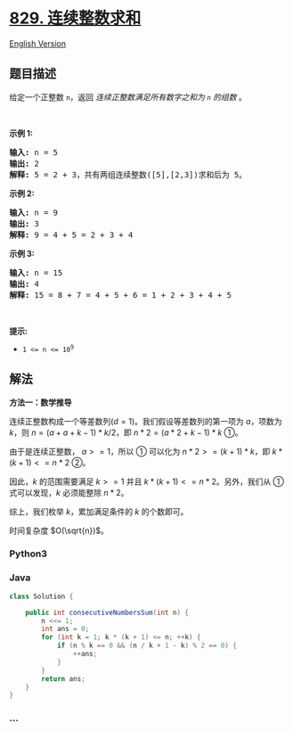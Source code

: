 # [829. 连续整数求和](https://leetcode.cn/problems/consecutive-numbers-sum)

[English Version](/solution/0800-0899/0829.Consecutive%20Numbers%20Sum/README_EN.md)

## 题目描述

<!-- 这里写题目描述 -->

<p>给定一个正整数 <code>n</code>，返回 <em>连续正整数满足所有数字之和为 <code>n</code>&nbsp;的组数</em> 。&nbsp;</p>

<p>&nbsp;</p>

<p><strong>示</strong><strong>例 1:</strong></p>

<pre>
<strong>输入: </strong>n = 5
<strong>输出: </strong>2
<strong>解释: </strong>5 = 2 + 3，共有两组连续整数([5],[2,3])求和后为 5。</pre>

<p><strong>示例 2:</strong></p>

<pre>
<strong>输入: </strong>n = 9
<strong>输出: </strong>3
<strong>解释: </strong>9 = 4 + 5 = 2 + 3 + 4</pre>

<p><strong>示例 3:</strong></p>

<pre>
<strong>输入: </strong>n = 15
<strong>输出: </strong>4
<strong>解释: </strong>15 = 8 + 7 = 4 + 5 + 6 = 1 + 2 + 3 + 4 + 5</pre>

<p>&nbsp;</p>

<p><strong>提示:</strong></p>

<ul>
	<li><code>1 &lt;= n &lt;= 10<sup>9</sup></code>​​​​​​​</li>
</ul>

## 解法

<!-- 这里可写通用的实现逻辑 -->

**方法一：数学推导**

连续正整数构成一个等差数列($d=1$)。我们假设等差数列的第一项为 $a$，项数为 $k$，则 $n=(a+a+k-1)*k/2$，即 $n*2=(a*2+k-1)*k$ ①。

由于是连续正整数， $a>=1$，所以 ① 可以化为 $n*2>=(k+1)*k$，即 $k*(k+1)<=n*2$ ②。

因此，$k$ 的范围需要满足 $k>=1$ 并且 $k*(k+1)<=n*2$。另外，我们从 ① 式可以发现，$k$ 必须能整除 $n*2$。

综上，我们枚举 $k$，累加满足条件的 $k$ 的个数即可。

时间复杂度 $O(\sqrt{n})$。

<!-- tabs:start -->

### **Python3**

<!-- 这里可写当前语言的特殊实现逻辑 -->



### **Java**

<!-- 这里可写当前语言的特殊实现逻辑 -->

```java
class Solution {

    public int consecutiveNumbersSum(int n) {
        n <<= 1;
        int ans = 0;
        for (int k = 1; k * (k + 1) <= n; ++k) {
            if (n % k == 0 && (n / k + 1 - k) % 2 == 0) {
                ++ans;
            }
        }
        return ans;
    }
}
```









### **...**

```

```



